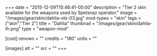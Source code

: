 +++
date = "2015-12-09T15:46:41-05:00"
description = "Tier 2 skin available for the weapons used by Spetsnaz operator."
image = "/images/gear/skin/dahlia-ots-03.jpg"
mod-types = "skin"
tags = ["skin","Tier 2"]
title = "Dahlia"
thumbnail = "/images/gear/skin/dahlia-th.png"
type = "weapon-mod"

[cost]
  renown = ""
  credits = "180"
  units = ""

[images]
  alt = ""
  src = ""
+++
